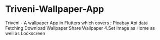 # Triveni-Wallpaper-App
Triveni - A wallpaper App in Flutters which covers :  Pixabay Api data Fetching Download Wallpaper Share Wallpaper 4.Set Image as Home as well as Lockscreen
